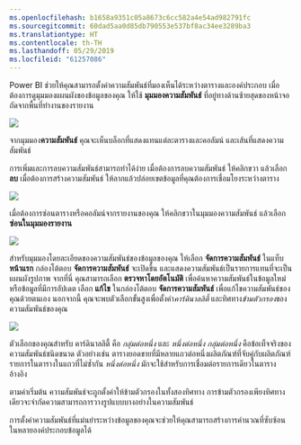 ```yaml
---
ms.openlocfilehash: b1658a9351c05a8673c6cc582a4e54ad982791fc
ms.sourcegitcommit: 60dad5aa0d85db790553e537bf8ac34ee3289ba3
ms.translationtype: HT
ms.contentlocale: th-TH
ms.lasthandoff: 05/29/2019
ms.locfileid: "61257086"
---
```

Power BI ช่วยให้คุณสามารถตั้งค่าความสัมพันธ์ที่มองเห็นได้ระหว่างตารางและองค์ประกอบ เมื่อต้องการดูมุมมองแผนผังของข้อมูลของคุณ ให้ใช้ **มุมมองความสัมพันธ์** ที่อยู่ทางด้านซ้ายสุดของหน้าจอ ถัดจากพื้นที่ทำงานของรายงาน

![](media/2-2-manage-data-relationships/2-2_1.png)

จากมุมมอง**ความสัมพันธ์** คุณจะเห็นบล็อกที่แสดงแทนแต่ละตารางและคอลัมน์ และเส้นที่แสดงความสัมพันธ์

การเพิ่มและการลบความสัมพันธ์สามารถทำได้ง่าย เมื่อต้องการลบความสัมพันธ์ ให้คลิกขวา แล้วเลือก **ลบ** เมื่อต้องการสร้างความสัมพันธ์ ให้ลากแล้วปล่อยเขตข้อมูลที่คุณต้องการเชื่อมโยงระหว่างตาราง

![](media/2-2-manage-data-relationships/2-2_2.png)

เมื่อต้องการซ่อนตารางหรือคอลัมน์จากรายงานของคุณ ให้คลิกขวาในมุมมองความสัมพันธ์ แล้วเลือก **ซ่อนในมุมมองรายงาน**

![](media/2-2-manage-data-relationships/2-2_3.png)

สำหรับมุมมองโดยละเอียดของความสัมพันธ์ของข้อมูลของคุณ ให้เลือก **จัดการความสัมพันธ์** ในแท็บ **หน้าแรก** กล่องโต้ตอบ **จัดการความสัมพันธ์** จะเปิดขึ้น และแสดงความสัมพันธ์เป็นรายการแทนที่จะเป็นแผนผังรูปภาพ จากที่นี่ คุณสามารถเลือก **ตรวจหาโดยอัตโนมัติ** เพื่อค้นหาความสัมพันธ์ในข้อมูลใหม่หรือข้อมูลที่มีการอัปเดต เลือก **แก้ไข** ในกล่องโต้ตอบ **จัดการความสัมพันธ์** เพื่อแก้ไขความสัมพันธ์ของคุณด้วยตนเอง นอกจากนี้ คุณจะพบตัวเลือกขั้นสูงเพื่อตั้งค่า*คาร์ดินาลลิตี้* และทิศทาง*ข้ามตัวกรอง*ของความสัมพันธ์ของคุณ

![](media/2-2-manage-data-relationships/2-2_4.png)

ตัวเลือกของคุณสำหรับ คาร์ดินาลลิตี้ คือ *กลุ่มต่อหนึ่ง* และ *หนึ่งต่อหนึ่ง* *กลุ่มต่อหนึ่ง* คือข้อเท็จจริงของความสัมพันธ์ชนิดขนาด ตัวอย่างเช่น ตารางยอดขายที่มีหลายแถวต่อหนึ่งผลิตภัณฑ์ที่จับคู่กับผลิตภัณฑ์รายการในตารางในแถวที่ไม่ซ้ำกัน *หนึ่งต่อหนึ่ง* มักจะใช้สำหรับการเชื่อมต่อรายการเดียวในตารางอ้างอิง

ตามค่าเริ่มต้น ความสัมพันธ์จะถูกตั้งค่าให้ข้ามตัวกรองในทั้งสองทิศทาง การข้ามตัวกรองเพียงทิศทางเดียวจะจำกัดความสามารถการวางรูปแบบบางอย่างในความสัมพันธ์

การตั้งค่าความสัมพันธ์ที่แม่นยำระหว่างข้อมูลของคุณจะช่วยให้คุณสามารถสร้างการคำนวณที่ซับซ้อนในหลายองค์ประกอบข้อมูลได้

